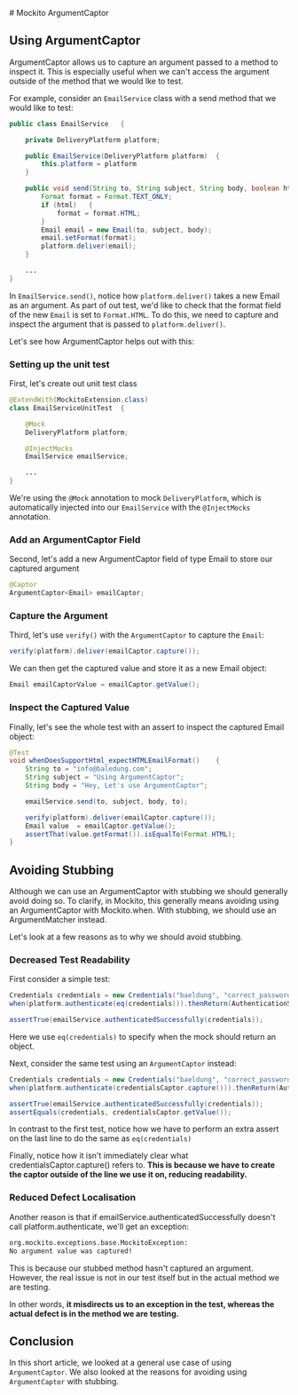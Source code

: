 # Mockito ArgumentCaptor

## Using ArgumentCaptor
ArgumentCaptor allows us to capture an argument passed to a method to inspect it. This is especially useful when we can't access the argument outside of the method that we would lke to test.

For example, consider an `EmailService` class with a send method that we would like to test:

```java
public class EmailService   {

    private DeliveryPlatform platform;

    public EmailService(DeliveryPlatform platform)  {
        this.platform = platform
    }

    public void send(String to, String subject, String body, boolean html)  {
        Format format = Format.TEXT_ONLY;
        if (html)   {
            format = format.HTML;
        }
        Email email = new Email(to, subject, body);
        email.setFormat(format);
        platform.deliver(email);
    }

    ...
}
```

In `EmailService.send()`, notice how `platform.deliver()` takes a new Email as an argument. As part of out test, we'd like to check that the format field of the new `Email` is set to `Format.HTML`. To do this, we need to capture and inspect the argument that is passed to `platform.deliver()`.

Let's see how ArgumentCaptor helps out with this:

### Setting up the unit test
First, let's create out unit test class

```java
@ExtendWith(MockitoExtension.class)
class EmailServiceUnitTest  {

    @Mock
    DeliveryPlatform platform;

    @InjectMocks
    EmailService emailService;

    ...
}

```

We're using the `@Mock` annotation to mock `DeliveryPlatform`, which is automatically injected into our `EmailService` with the `@InjectMocks` annotation.

### Add an ArgumentCaptor Field
Second, let's add a new ArgumentCaptor field of type Email to store our captured argument

```java
@Captor
ArgumentCaptor<Email> emailCaptor;
```

### Capture the Argument
Third, let's use `verify()` with the `ArgumentCaptor` to capture the `Email`:

```java
verify(platform).deliver(emailCaptor.capture());
```

We can then get the captured value and store it as a new Email object:

```java
Email emailCaptorValue = emailCaptor.getValue();
```

### Inspect the Captured Value
Finally, let's see the whole test with an assert to inspect the captured Email object:

```java
@Test
void whenDoesSupportHtml_expectHTMLEmailFormat()    {
    String to = "info@baledung.com";
    String subject = "Using ArgumentCaptor";
    String body = "Hey, Let's use ArgumentCaptor";

    emailService.send(to, subject, body, to);

    verify(platform).deliver(emailCaptor.capture());
    Email value  = emailCaptor.getValue();
    assertThat(value.getFormat()).isEqualTo(Format.HTML);
} 
```

## Avoiding Stubbing
Although we can use an ArgumentCaptor with stubbing we should generally avoid doing so. To clarify, in Mockito, this generally means avoiding using an ArgumentCaptor with Mockito.when. With stubbing, we should use an ArgumentMatcher instead.

Let's look at a few reasons as to why we should avoid stubbing.

### Decreased Test Readability
First consider a simple test:

```java
Credentials credentials = new Credentials("baeldung", "correct_password", "correct_key");
when(platform.authenticate(eq(credentials))).thenReturn(AuthenticationStatus.AUTHENTICATED);

assertTrue(emailService.authenticatedSuccessfully(credentials));
```

Here we use `eq(credentials)` to specify when the mock should return an object.

Next, consider the same test using an `ArgumentCaptor` instead:

```java
Credentials credentials = new Credentials("baeldung", "correct_password", "correct_key");
when(platform.authenticate(credentialsCaptor.capture())).thenReturn(AuthenticationStatus.AUTHENTICATED);

assertTrue(emailService.authenticatedSuccessfully(credentials));
assertEquals(credentials, credentialsCaptor.getValue());
```

In contrast to the first test, notice how we have to perform an extra assert on the last line to do the same as `eq(credentials)`

Finally, notice how it isn't immediately clear what credentialsCaptor.capture() refers to. **This is because we have to create the captor outside of the line we use it on, reducing readability.**

### Reduced Defect Localisation
Another reason is that if emailService.authenticatedSuccessfully doesn't call platform.authenticate, we'll get an exception:

```bash
org.mockito.exceptions.base.MockitoException: 
No argument value was captured!
```

This is because our stubbed method hasn't captured an argument. However, the real issue is not in our test itself but in the actual method we are testing.

In other words, **it misdirects us to an exception in the test, whereas the actual defect is in the method we are testing.**

## Conclusion
In this short article, we looked at a general use case of using `ArgumentCaptor`. We also looked at the reasons for avoiding using `ArgumentCaptor` with stubbing.